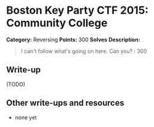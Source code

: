 # Boston Key Party CTF 2015: Community College

**Category:** Reversing
**Points:** 300
**Solves** 
**Description:**

> I can't follow what's going on here. Can you? : 300

## Write-up

(TODO)

## Other write-ups and resources

* none yet
